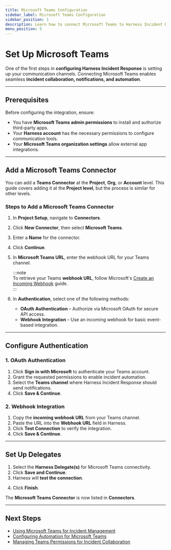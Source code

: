 ```yaml
---
title: Microsoft Teams Configuration
sidebar_label: Microsoft Teams Configuration
sidebar_position: 1
description: Learn how to connect Microsoft Teams to Harness Incident Response for streamlined communication.
menu_position: 5
---
```


# Set Up Microsoft Teams

One of the first steps in **configuring Harness Incident Response** is setting up your communication channels. Connecting Microsoft Teams enables seamless **incident collaboration, notifications, and automation**.

---

## Prerequisites  

Before configuring the integration, ensure:  

- You have **Microsoft Teams admin permissions** to install and authorize third-party apps.  
- Your **Harness account** has the necessary permissions to configure communication tools.  
- Your **Microsoft Teams organization settings** allow external app integrations.  

---

## Add a Microsoft Teams Connector  

You can add a **Teams Connector** at the **Project**, **Org**, or **Account** level. This guide covers adding it at the **Project level**, but the process is similar for other levels.

### Steps to Add a Microsoft Teams Connector  

1. In **Project Setup**, navigate to **Connectors**.  
2. Click **New Connector**, then select **Microsoft Teams**.  
3. Enter a **Name** for the connector.  
4. Click **Continue**.  
5. In **Microsoft Teams URL**, enter the webhook URL for your Teams channel.  

   :::note  
   To retrieve your Teams **webhook URL**, follow Microsoft's [Create an Incoming Webhook](https://learn.microsoft.com/en-us/microsoftteams/platform/webhooks-and-connectors/how-to/add-incoming-webhook) guide.  
   :::  

6. In **Authentication**, select one of the following methods:  
   - **OAuth Authentication** – Authorize via Microsoft OAuth for secure API access.  
   - **Webhook Integration** – Use an incoming webhook for basic event-based integration.  

---

## Configure Authentication  

### **1. OAuth Authentication**  

1. Click **Sign in with Microsoft** to authenticate your Teams account.  
2. Grant the requested permissions to enable incident automation.  
3. Select the **Teams channel** where Harness Incident Response should send notifications.  
4. Click **Save & Continue**.  

### **2. Webhook Integration**  

1. Copy the **incoming webhook URL** from your Teams channel.  
2. Paste the URL into the **Webhook URL** field in Harness.  
3. Click **Test Connection** to verify the integration.  
4. Click **Save & Continue**.  

---

## Set Up Delegates  

1. Select the **Harness Delegate(s)** for Microsoft Teams connectivity.  
2. Click **Save and Continue**.  
3. Harness will **test the connection**.  

<!-- Uncomment and replace with actual image when available -->  
<!-- ![Microsoft Teams Connection Test](../static/connect-to-teams.png) -->  

4. Click **Finish**.  

The **Microsoft Teams Connector** is now listed in **Connectors**.

---

## Next Steps  

- [Using Microsoft Teams for Incident Management](#)  
- [Configuring Automation for Microsoft Teams](#)  
- [Managing Teams Permissions for Incident Collaboration](#)  